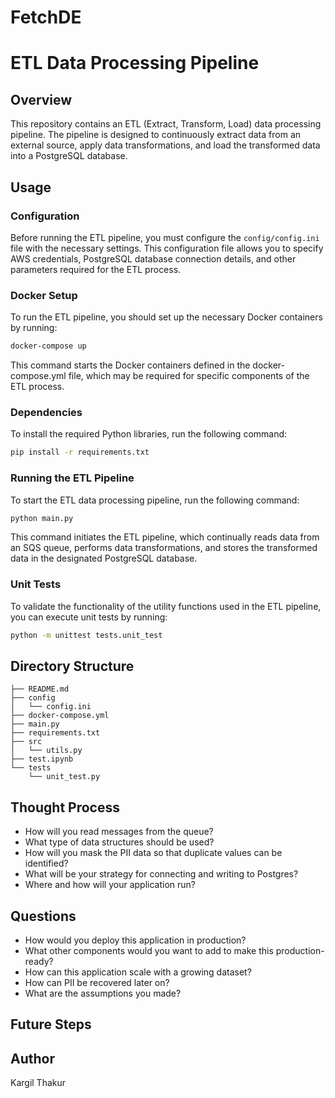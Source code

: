# FetchDE

# ETL Data Processing Pipeline

## Overview

This repository contains an ETL (Extract, Transform, Load) data processing pipeline. The pipeline is designed to continuously extract data from an external source, apply data transformations, and load the transformed data into a PostgreSQL database.

## Usage

### Configuration

Before running the ETL pipeline, you must configure the `config/config.ini` file with the necessary settings. This configuration file allows you to specify AWS credentials, PostgreSQL database connection details, and other parameters required for the ETL process.

### Docker Setup

To run the ETL pipeline, you should set up the necessary Docker containers by running:

```bash
docker-compose up
```

This command starts the Docker containers defined in the docker-compose.yml file, which may be required for specific components of the ETL process.

### Dependencies

To install the required Python libraries, run the following command:

```bash
pip install -r requirements.txt
```

### Running the ETL Pipeline

To start the ETL data processing pipeline, run the following command:

```bash
python main.py
```

This command initiates the ETL pipeline, which continually reads data from an SQS queue, performs data transformations, and stores the transformed data in the designated PostgreSQL database.

### Unit Tests

To validate the functionality of the utility functions used in the ETL pipeline, you can execute unit tests by running:

```bash
python -m unittest tests.unit_test
```

## Directory Structure

```
├── README.md
├── config
│   └── config.ini
├── docker-compose.yml
├── main.py
├── requirements.txt
├── src
│   └── utils.py
├── test.ipynb
└── tests
    └── unit_test.py
```

## Thought Process

* How will you read messages from the queue?
* What type of data structures should be used?
* How will you mask the PII data so that duplicate values can be identified?
* What will be your strategy for connecting and writing to Postgres?
* Where and how will your application run?

## Questions

* How would you deploy this application in production?
* What other components would you want to add to make this production-ready?
* How can this application scale with a growing dataset?
* How can PII be recovered later on?
* What are the assumptions you made?



## Future Steps

## Author

Kargil Thakur 

